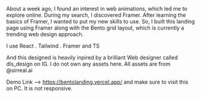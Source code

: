 About a week ago, I found an interest in web animations, which led me to explore online. During my search, I discovered Framer. After learning the basics of Framer, I wanted to put my new skills to use. So, I built this landing page using Framer along with the Bento grid layout, which is currently a trending web design approach.

I use React . Tailwind . Framer and TS 

And this designed is heavily inpired by a brilliant Web designer called dls_design on IG. I do not own any assets here. All assets are from @sirreal.ai

Demo Link --> https://bentolanding.vercel.app/ and make sure to visit this on PC. It is not responsive.
